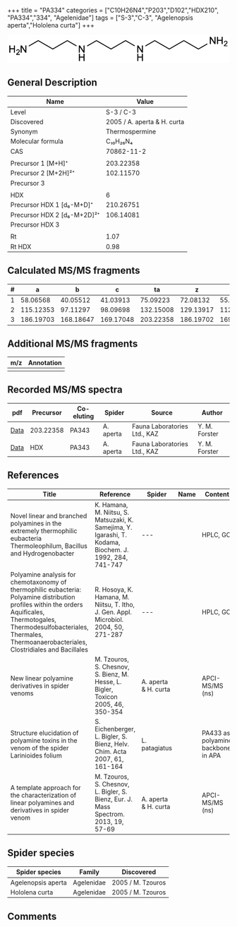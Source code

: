 +++
title = "PA334"
categories = ["C10H26N4","P203","D102","HDX210",
"PA334","334",
"Agelenidae"]
tags = ["S-3","C-3",
"Agelenopsis aperta","Hololena curta"]
+++

![](/img/PA334.png)

## General Description

| Name                        | Value                       |
|-----------------------------|-----------------------------|
| Level                       | S-3 / C-3                          |
| Discovered                  | 2005 / A. aperta & H. curta |
| Synonym                     | Thermospermine              |
| Molecular formula           | C₁₀H₂₆N₄                    |
| CAS                         | 70862-11-2                  |
|                             |                             |
| Precursor 1 [M+H]⁺          | 203.22358                   |
| Precursor 2 [M+2H]²⁺        | 102.11570                   |
| Precursor 3                 |                             |
|                             |                             |
| HDX                         | 6                           |
| Precursor HDX 1 [d₆-M+D]⁺   | 210.26751                   |
| Precursor HDX 2 [d₆-M+2D]²⁺ | 106.14081                   |
| Precursor HDX 3             |                             |
|                             |                             |
| Rt                          | 1.07                        |
| Rt HDX                      | 0.98                        |

## Calculated MS/MS fragments

| # | a         | b         | c         | ta        | z         | y         | tz        |
|---|-----------|-----------|-----------|-----------|-----------|-----------|-----------|
| 1 | 58.06568  | 40.05512  | 41.03913  | 75.09223  | 72.08132  | 55.05477  | 89.10787  |
| 2 | 115.12353 | 97.11297  | 98.09698  | 132.15008 | 129.13917 | 112.11262 | 146.16572 |
| 3 | 186.19703 | 168.18647 | 169.17048 | 203.22358 | 186.19702 | 169.17047 | 203.22357 |

## Additional MS/MS fragments

| m/z | Annotation |
|-----|------------|
|     |            |

## Recorded MS/MS spectra

| pdf                                              | Precursor | Co-eluting | Spider    | Source                       | Author        |
|--------------------------------------------------|-----------|------------|-----------|------------------------------|---------------|
| [Data](/pdf/A-aperta/203_PA334_PA343_Aa.pdf)     | 203.22358 | PA343      | A. aperta | Fauna Laboratories Ltd., KAZ | Y. M. Forster |
| [Data](/pdf/A-aperta/203_PA334_PA343_Aa_HDX.pdf) | HDX       | PA343      | A. aperta | Fauna Laboratories Ltd., KAZ | Y. M. Forster |

## References

| Title                                                                                                                                                                                                                                     | Reference                                                                                               | Spider               | Name | Content                            | Link                                                                     |
|-------------------------------------------------------------------------------------------------------------------------------------------------------------------------------------------------------------------------------------------|---------------------------------------------------------------------------------------------------------|----------------------|------|------------------------------------|--------------------------------------------------------------------------|
| Novel linear and branched polyamines in the extremely thermophilic eubacteria Thermoleophilum, Bacillus and Hydrogenobacter                                                                                                               | K. Hamana, M. Niitsu, S. Matsuzaki, K. Samejima, Y. Igarashi, T. Kodama, Biochem. J. 1992, 284, 741-747 | ---                  |      | HPLC, GC                           | [Link](http://www.biochemj.org/content/284/3/741)                        |
| Polyamine analysis for chemotaxonomy of thermophilic eubacteria: Polyamine distribution profiles within the orders Aquificales, Thermotogales, Thermodesulfobacteriales, Thermales, Thermoanaerobacteriales, Clostridiales and Bacillales | R. Hosoya, K. Hamana, M. Niitsu, T. Itho, J. Gen. Appl. Microbiol. 2004, 50, 271-287                    | ---                  |      | HPLC, GC                           | [Link](https://www.jstage.jst.go.jp/article/jgam/50/5/50_5_271/_article) |
| New linear polyamine derivatives in spider venoms                                                                                                                                                                                         | M. Tzouros, S. Chesnov, S. Bienz, M. Hesse, L. Bigler, Toxicon 2005, 46, 350-354                        | A. aperta & H. curta |      | APCI-MS/MS (ns)                    | [Link](https://doi.org/10.1016/j.toxicon.2005.04.018)                    |
| Structure elucidation of polyamine toxins in the venom of the spider Larinioides folium                                                                                                                                                   | S. Eichenberger, L. Bigler, S. Bienz, Helv. Chim. Acta 2007, 61, 161-164                                | L. patagiatus        |      | PA433 as polyamine backbone in APA | [Link](https://doi.org/10.2533/chimia.2007.161)                          |
| A template approach for the characterization of linear polyamines and derivatives in spider venom                                                                                                                                         | M. Tzouros, S. Chesnov, L. Bigler, S. Bienz, Eur. J. Mass Spectrom. 2013, 19, 57-69                     | A. aperta & H. curta |      | APCI-MS/MS (ns)                    | [Link](https://doi.org/10.1255/ejms.1213)                                |

## Spider species

| Spider species     | Family     | Discovered        |
|--------------------|------------|-------------------|
| Agelenopsis aperta | Agelenidae | 2005 / M. Tzouros |
| Hololena curta     | Agelenidae | 2005 / M. Tzouros |

## Comments
